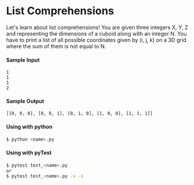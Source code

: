# List Comprehensions



Let's learn about list comprehensions! You are given three integers X, Y, Z and  representing the dimensions of a cuboid along
with an integer N.
You have to print a list of all possible coordinates given by (i, j, k) on a 3D grid where the sum of them is not equal to N.

#### Sample Input
```
1
1
1
2
```

#### Sample Output
```
[[0, 0, 0], [0, 0, 1], [0, 1, 0], [1, 0, 0], [1, 1, 1]]
```

#### Using with python
```bash
$ python <name>.py
```

#### Using with pyTest
```bash
$ pytest test_<name>.py
or
$ pytest test_<name>.py -v -s
```
